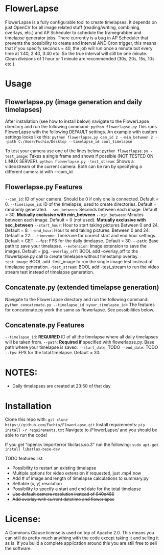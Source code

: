 # FlowerLapse
FlowerLapse is a fully configurable tool to create timelapses. It depends on just OpenCV for all image related stuff (reading/writing, combining, overlays, etc.) and AP Scheduler to schedule the framegrabber and timelapse generator jobs. There currently is a bug in AP Scheduler that prevents the possibility to create and Interval AND Cron trigger, this means that if you specify seconds = 40, the job will run once a minute but every time at 1:40, 2:40, 3:40 etc. So the true interval will still be one minute. Clean divisions of 1 hour or 1 minute are recommended (30s, 20s, 15s, 10s etc.).

# Usage
## Flowerlapse.py (image generation and daily timelapses)
After installation (see how to install below) navigate to the FlowerLapse directory and run the following command:
`python flowerlapse.py`
This runs FlowerLapse with the following DEFAULT settings. An example with custom settings looks like this:
`python flowerlapse.py cam_id 2 --min_between 2 --path C:/User/Fuchio/Desktop --timelapse_id cool_timelapse`

To test your camera use one of the lines below:
`python flowerlapse.py -test_image`: Takes a single frame and shows if possible (NOT TESTED ON LINUX SERVER).
`python flowerlapse.py -test_stream`: Shows a videostream of the current camera.
Both can be ran by specifying a different camera id with --cam_id.

## Flowerlapse.py Features
`--cam_id`: ID of your camera. Should be 0 if only one is connected. Default = 0.
`--timelapse_id`: ID of the timelapse, used to create directories. Default = randomly generated.
`--sec_between`: Seconds between each image. Default = 30. **Mutually exclusive with min_between**
`--min_between`: Minutes between each image. Default = 0 (not used). **Mutually exclusive with sec_between**
`--start_hour`: Hour to start taking pictures Between 0 and 24. Default = 8.
`--end_hour`: Hour to end taking pictures. Between 0 and 24. Default = 22.
`--timezone`: Timezone for correct start and end hour settings. Default = CET.
`--fps`: FPS for the daily timelapse. Default = 30.
`--path`: Base path to save your timelapse.
`--extension`: Image extension to save the images. Default = jpg.
`-overlay_off`: BOOL add -overlay_off to the flowerlapse.py call to create timelapse without timestamp overlay.
`-test_image`: BOOL add -test_image to run the single image test instead of timelapse generation.
`-test_stream`: BOOL add -test_stream to run the video stream test instead of timelapse generation.

## Concatenate.py (extended timelapse generation)
Navigate to the FlowerLapse directory and run the following command:
`python concatenate.py --timelapse_id <your_timelapse_id>`
The features for concatenate.py work the same as flowerlapse. See possibilities below.

## Concatenate.py Features
`--timelapse_id`: **REQUIRED** ID of all the timelapse where all daily timelapses will be taken from.
`--path`: **Required if** specified with flowerlapse.py. Base path where your timelapse is saved.
`--start_date`: TODO
`--end_date`: TODO
`--fps`: FPS for the total timelapse. Default = 30.

# NOTES:
- Daily timelapses are created at 23:50 of that day.

# Installation
Clone this repo with:
`git clone https://github.com/Fuchio/FlowerLapse.git`
Install requirements:
`pip install -r requirements.txt`
Navigate to /FlowerLapse/ and you should be able to run the code!

If you get "opencv importerror libclass.so.3" run the following:
`sudo apt-get install libatlas-base-dev`

TODO features list:
- Possibility to restart an existing timelapse
- Multiple options for video extension if requested, just .mp4 now
- Add # of image and length of timelapse calculations to summary.py
- Settable (x, y) resolution
- Possibility to specify a start and end date for the total timelapse
- ~~Use default camera resolution instead of 640x480~~
- ~~Add overlay with current datetime and flowerlapse~~


 # License:
 A Commons Clause license is used on top of Apache 2.0. This means you can still do pretty much anything with the code except taking it and selling it as is. If you build a complete application around this you are still free to sell the software.
